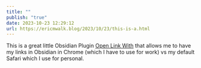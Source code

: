```yaml
---
title: ""
publish: "true"
date: 2023-10-23 12:29:12
url: https://ericmwalk.blog/2023/10/23/this-is-a.html
---
```

This is a great little Obsidian Plugin [Open Link With](https://github.com/MamoruDS/obsidian-open-link-with) that allows me to have my links in Obsidian in Chrome (which I have to use for work) vs my default Safari which I use for personal.